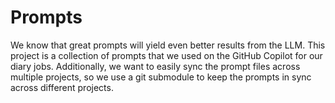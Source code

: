 # Prompts

We know that great prompts will yield even better results from the LLM. This project is a collection of prompts that we used on the GitHub Copilot for our diary jobs. Additionally, we want to easily sync the prompt files across multiple projects, so we use a git submodule to keep the prompts in sync across different projects.
